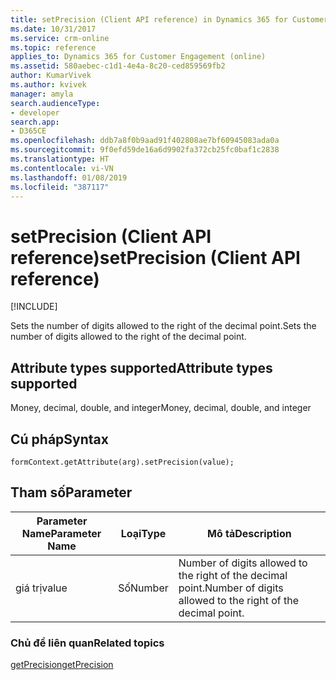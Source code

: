 ```yaml
---
title: setPrecision (Client API reference) in Dynamics 365 for Customer Engagement| MicrosoftDocs
ms.date: 10/31/2017
ms.service: crm-online
ms.topic: reference
applies_to: Dynamics 365 for Customer Engagement (online)
ms.assetid: 580aebec-c1d1-4e4a-8c20-ced859569fb2
author: KumarVivek
ms.author: kvivek
manager: amyla
search.audienceType:
- developer
search.app:
- D365CE
ms.openlocfilehash: ddb7a8f0b9aad91f402808ae7bf60945083ada0a
ms.sourcegitcommit: 9f0efd59de16a6d9902fa372cb25fc0baf1c2838
ms.translationtype: HT
ms.contentlocale: vi-VN
ms.lasthandoff: 01/08/2019
ms.locfileid: "387117"
---
```

# <a name="setprecision-client-api-reference"></a><span data-ttu-id="6d04b-102">setPrecision (Client API reference)</span><span class="sxs-lookup"><span data-stu-id="6d04b-102">setPrecision (Client API reference)</span></span>

[!INCLUDE[](../../../../includes/cc_applies_to_update_9_0_0.md)]

<span data-ttu-id="6d04b-103">Sets the number of digits allowed to the right of the decimal point.</span><span class="sxs-lookup"><span data-stu-id="6d04b-103">Sets the number of digits allowed to the right of the decimal point.</span></span> 

## <a name="attribute-types-supported"></a><span data-ttu-id="6d04b-104">Attribute types supported</span><span class="sxs-lookup"><span data-stu-id="6d04b-104">Attribute types supported</span></span>

<span data-ttu-id="6d04b-105">Money, decimal, double, and integer</span><span class="sxs-lookup"><span data-stu-id="6d04b-105">Money, decimal, double, and integer</span></span>

## <a name="syntax"></a><span data-ttu-id="6d04b-106">Cú pháp</span><span class="sxs-lookup"><span data-stu-id="6d04b-106">Syntax</span></span>

`formContext.getAttribute(arg).setPrecision(value);`

## <a name="parameter"></a><span data-ttu-id="6d04b-107">Tham số</span><span class="sxs-lookup"><span data-stu-id="6d04b-107">Parameter</span></span>

 <span data-ttu-id="6d04b-108">Parameter Name</span><span class="sxs-lookup"><span data-stu-id="6d04b-108">Parameter Name</span></span>| <span data-ttu-id="6d04b-109">Loại</span><span class="sxs-lookup"><span data-stu-id="6d04b-109">Type</span></span>| <span data-ttu-id="6d04b-110">Mô tả</span><span class="sxs-lookup"><span data-stu-id="6d04b-110">Description</span></span>  |
| --------|-----------| -----|
|<span data-ttu-id="6d04b-111">giá trị</span><span class="sxs-lookup"><span data-stu-id="6d04b-111">value</span></span>| <span data-ttu-id="6d04b-112">Số</span><span class="sxs-lookup"><span data-stu-id="6d04b-112">Number</span></span>| <span data-ttu-id="6d04b-113">Number of digits allowed to the right of the decimal point.</span><span class="sxs-lookup"><span data-stu-id="6d04b-113">Number of digits allowed to the right of the decimal point.</span></span>|

### <a name="related-topics"></a><span data-ttu-id="6d04b-114">Chủ đề liên quan</span><span class="sxs-lookup"><span data-stu-id="6d04b-114">Related topics</span></span>

[<span data-ttu-id="6d04b-115">getPrecision</span><span class="sxs-lookup"><span data-stu-id="6d04b-115">getPrecision</span></span>](getPrecision.md)


